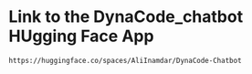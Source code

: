 # Link to the DynaCode_chatbot HUgging Face App

```bash
https://huggingface.co/spaces/AliInamdar/DynaCode-Chatbot
```